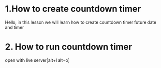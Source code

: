 # 1.How to create countdown timer

Hello,  in this lesson we will learn how to create countdown timer future date and timer

# 2. How to run  countdown timer

   open with live server[alt+l alt+o]
